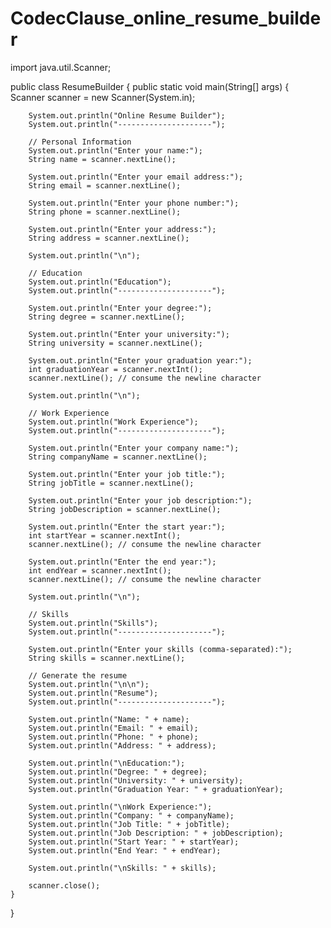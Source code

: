 # CodecClause_online_resume_builder
import java.util.Scanner;

public class ResumeBuilder {
    public static void main(String[] args) {
        Scanner scanner = new Scanner(System.in);

        System.out.println("Online Resume Builder");
        System.out.println("---------------------");

        // Personal Information
        System.out.println("Enter your name:");
        String name = scanner.nextLine();

        System.out.println("Enter your email address:");
        String email = scanner.nextLine();

        System.out.println("Enter your phone number:");
        String phone = scanner.nextLine();

        System.out.println("Enter your address:");
        String address = scanner.nextLine();

        System.out.println("\n");

        // Education
        System.out.println("Education");
        System.out.println("---------------------");

        System.out.println("Enter your degree:");
        String degree = scanner.nextLine();

        System.out.println("Enter your university:");
        String university = scanner.nextLine();

        System.out.println("Enter your graduation year:");
        int graduationYear = scanner.nextInt();
        scanner.nextLine(); // consume the newline character

        System.out.println("\n");

        // Work Experience
        System.out.println("Work Experience");
        System.out.println("---------------------");

        System.out.println("Enter your company name:");
        String companyName = scanner.nextLine();

        System.out.println("Enter your job title:");
        String jobTitle = scanner.nextLine();

        System.out.println("Enter your job description:");
        String jobDescription = scanner.nextLine();

        System.out.println("Enter the start year:");
        int startYear = scanner.nextInt();
        scanner.nextLine(); // consume the newline character

        System.out.println("Enter the end year:");
        int endYear = scanner.nextInt();
        scanner.nextLine(); // consume the newline character

        System.out.println("\n");

        // Skills
        System.out.println("Skills");
        System.out.println("---------------------");

        System.out.println("Enter your skills (comma-separated):");
        String skills = scanner.nextLine();

        // Generate the resume
        System.out.println("\n\n");
        System.out.println("Resume");
        System.out.println("---------------------");

        System.out.println("Name: " + name);
        System.out.println("Email: " + email);
        System.out.println("Phone: " + phone);
        System.out.println("Address: " + address);

        System.out.println("\nEducation:");
        System.out.println("Degree: " + degree);
        System.out.println("University: " + university);
        System.out.println("Graduation Year: " + graduationYear);

        System.out.println("\nWork Experience:");
        System.out.println("Company: " + companyName);
        System.out.println("Job Title: " + jobTitle);
        System.out.println("Job Description: " + jobDescription);
        System.out.println("Start Year: " + startYear);
        System.out.println("End Year: " + endYear);

        System.out.println("\nSkills: " + skills);

        scanner.close();
    }
}
